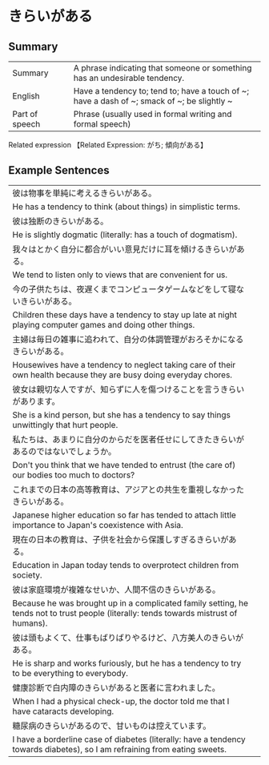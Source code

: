 # きらいがある

## Summary

<table><tr>   <td>Summary<td>   <td>A phrase indicating that someone or something has an undesirable tendency.</td><tr><tr>   <td>English<td>   <td>Have a tendency to; tend to; have a touch of ~; have a dash of ~; smack of ~; be slightly ~</td><tr><tr>   <td>Part of speech<td>   <td>Phrase (usually used in formal writing and formal speech)</td><tr></table><tr>   <td>Related expression<td>   <td>【Related Expression: がち; 傾向がある】</td><tr></table></table>

## Example Sentences

<table><tr><td>彼は物事を単純に考えるきらいがある。<td><tr><tr><td>He has a tendency to think (about things) in simplistic terms.<td><tr><tr><td>彼は独断のきらいがある。<td><tr><tr><td>He is slightly dogmatic (literally: has a touch of dogmatism).<td><tr><tr><td>我々はとかく自分に都合がいい意見だけに耳を傾けるきらいがある。<td><tr><tr><td>We tend to listen only to views that are convenient for us.<td><tr><tr><td>今の子供たちは、夜遅くまでコンピュータゲームなどをして寝ないきらいがある。<td><tr><tr><td>Children these days have a tendency to stay up late at night playing computer games and doing other things.<td><tr><tr><td>主婦は毎日の雑事に追われて、自分の体調管理がおろそかになるきらいがある。<td><tr><tr><td>Housewives have a tendency to neglect taking care of their own health because they are busy doing everyday chores.<td><tr><tr><td>彼女は親切な人ですが、知らずに人を傷つけることを言うきらいがあります。<td><tr><tr><td>She is a kind person, but she has a tendency to say things unwittingly that hurt people.<td><tr><tr><td>私たちは、あまりに自分のからだを医者任せにしてきたきらいがあるのではないでしょうか。<td><tr><tr><td>Don't you think that we have tended to entrust (the care of) our bodies too much to doctors?<td><tr><tr><td>これまでの日本の高等教育は、アジアとの共生を重視しなかったきらいがある。<td><tr><tr><td>Japanese higher education so far has tended to attach little importance to Japan's coexistence with Asia.<td><tr><tr><td>現在の日本の教育は、子供を社会から保護しすぎるきらいがある。<td><tr><tr><td>Education in Japan today tends to overprotect children from society.<td><tr><tr><td>彼は家庭環境が複雑なせいか、人間不信のきらいがある。<td><tr><tr><td>Because he was brought up in a complicated family setting, he tends not to trust people (literally: tends towards mistrust of humans).<td><tr><tr><td>彼は頭もよくて、仕事もばりばりやるけど、八方美人のきらいがある。<td><tr><tr><td>He is sharp and works furiously, but he has a tendency to try to be everything to everybody.<td><tr><tr><td>健康診断で白内障のきらいがあると医者に言われました。<td><tr><tr><td>When I had a physical check-up, the doctor told me that I have cataracts developing.<td><tr><tr><td>糖尿病のきらいがあるので、甘いものは控えています。<td><tr><tr><td>I have a borderline case of diabetes (literally: have a tendency towards diabetes), so I am refraining from eating sweets.<td><tr></table>

